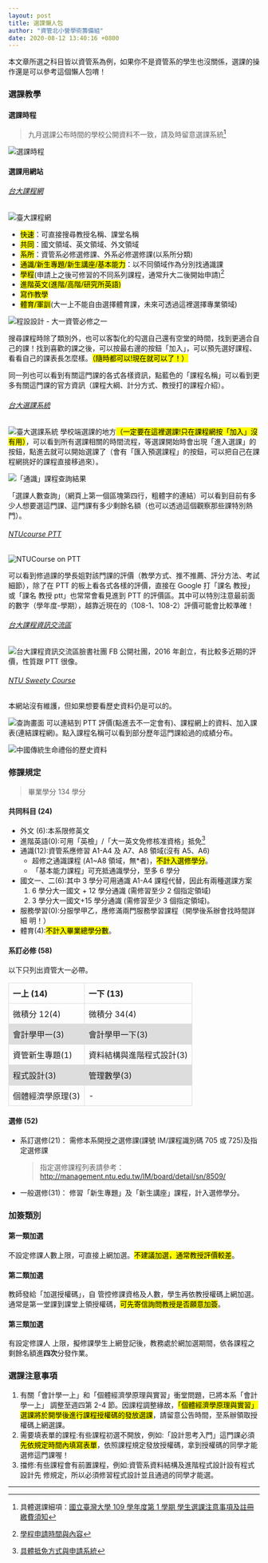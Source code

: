 ```yaml
---
layout: post
title: 選課懶人包
author: "資管北小營學術籌備組"
date: 2020-08-12 13:40:16 +0800
---
```

<style>
table {
  border-collapse: collapse;
  width: 100%;
}

td, th {
  border: 1px solid #dddddd;
  text-align: left;
  padding: 8px;
}

tr:nth-child(even) {
  background-color: #dddddd;
}
</style>


本文章所選之科目皆以資管系為例，如果你不是資管系的學生也沒關係，選課的操作還是可以參考這個懶人包唷！

### 選課教學
#### 選課時程

> 九月選課公布時間的學校公開資料不一致，請及時留意選課系統[^1]

![選課時程](/img/posts/course-selection/1.png)
#### 選課用網站
###### [台大課程網](https://nol.ntu.edu.tw/nol/guest/index.php)
![臺大課程網](/img/posts/course-selection/2.png)
+ <mark>快速</mark>：可直接搜尋教授名稱、課堂名稱
+ <mark>共同</mark>：國文領域、英文領域、外文領域
+ <mark>系所</mark>：資管系必修選修課、外系必修選修課(以系所分類)
+ <mark>通識/新生專題/新生講座/基本能力</mark>：以不同領域作為分別找通識課
+ <mark>學程</mark>(申請上之後可修習的不同系列課程，通常升大二後開始申請)[^2]
+ <mark>進階英文(進階/高階/研究所英語)</mark>
+ <mark>寫作教學</mark>
+ <mark>體育/軍訓</mark>(大一上不能自由選擇體育課，未來可透過這裡選擇專業領域)

![程設設計 - 大一資管必修之一](/img/posts/course-selection/3.png)

搜尋課程時除了類別外，也可以客製化的勾選自己還有空堂的時間，找到更適合自己的課！找到喜歡的課之後，可以按最右邊的按鈕「加入」，可以預先選好課程、看看自己的課表長怎麼樣。<mark>（隨時都可以!現在就可以了！）</mark>

同一列也可以看到有關這門課的各式各樣資訊，點藍色的「課程名稱」可以看到更多有關這門課的官方資訊（課程大綱、計分方式、教授打的課程介紹）。

###### [台大選課系統](https://if192.aca.ntu.edu.tw/index.php)
![臺大選課系統](/img/posts/course-selection/4.png)
學校端選課的地方<mark>（一定要在這裡選課!只在課程網按「加入」沒有用）</mark>，可以看到所有選課相關的時間流程，等選課開始時會出現「進入選課」的按鈕，點進去就可以開始選課了（會有「匯入預選課程」的按鈕，可以把自己在課程網挑好的課程直接移過來）。

![「通識」課程查詢結果](/img/posts/course-selection/5.png)

「選課人數查詢」（網頁上第一個區塊第四行，粗體字的連結）可以看到目前有多少人想要選這門課、這門課有多少剩餘名額（也可以透過這個觀察那些課特別熱門）。

###### [NTUcourse PTT](https://www.ptt.cc/bbs/NTUcourse/index.html)
![NTUCourse on PTT](/img/posts/course-selection/6.png)

可以看到修過課的學長姐對該門課的評價（教學方式、推不推薦、評分方法、考試細節），除了在 PTT 的板上看各式各樣的評價，直接在 Google 打「課名 教授」或「課名 教授 ptt」也常常會看見進到 PTT 的評價區。其中可以特別注意最前面的數字（學年度-學期），越靠近現在的（108-1、108-2）評價可能會比較準確！
 
###### [台大課程資訊交流區](https://www.facebook.com/groups/581323785380794?locale=zh_TW)
![台大課程資訊交流區臉書社團](/img/posts/course-selection/7.png)
FB 公開社團，2016 年創立，有比較多近期的評價，性質跟 PTT 很像。

###### [NTU Sweety Course](https://ntusweety.herokuapp.com)
本網站沒有維護，但如果想要看歷史資料仍是可以的。

![查詢畫面](/img/posts/course-selection/8.png)
可以連結到 PTT 評價(點進去不一定會有)、課程網上的資料、加入課表(連結課程網)。點入課程名稱可以看到部分歷年這門課給過的成績分布。

![中國傳統生命禮俗的歷史資料](/img/posts/course-selection/9.png)

### 修課規定
> 畢業學分 134 學分


#### 共同科目 (24)
+ 外文 (6):本系限修英文
+ 進階英語(0):可用「英檢」/「大一英文免修核准資格」抵免[^3]
+ 通識(12):資管系應修習 A1-A4 及 A7、A8 領域(沒有 A5、A6)
  + 超修之通識課程 (A1~A8 領域，無*者)，<mark>不計入選修學分</mark>。
  + 「基本能力課程」可充抵通識學分，至多 6 學分
+ 國文一、二(6):其中 3 學分可用通識 A1-A4 課程代替，因此有兩種選課方案
    1. 6 學分大一國文 $+$ 12 學分通識 (需修習至少 2 個指定領域)
    2. 3 學分大一國文+15 學分通識 (需修習至少 3 個指定領域)。
+ 服務學習(0):分服學甲乙，應修滿兩門服務學習課程（開學後系辦會找時間詳細 明！）
+ 體育(4):<mark>不計入畢業總學分數</mark>。

#### 系訂必修 (58)
以下只列出資管大一必帶。

| 一上 (14)  | 一下 (13)  |
|-|-|
| 微積分 12(4)  |微積分 34(4)   |
|  會計學甲一(3) |  會計學甲一下(3) |
|資管新生專題(1)   |資料結構與進階程式設計(3)   |
| 程式設計(3)  |管理數學(3)   |
|   個體經濟學原理(3)| - |


#### 選修 (52)
+ 系訂選修(21)：
    需修本系開授之選修課(課號 IM/課程識別碼 705 或 725)及指定選修課
    > 指定選修課程列表請參考：<http://management.ntu.edu.tw/IM/board/detail/sn/8509/>
+ 一般選修(31)：
  修習「新生專題」及「新生講座」課程，計入選修學分。

### 加簽類別
#### 第一類加選
不設定修課人數上限，可直接上網加選。<mark>不建議加選，通常教授評價較差</mark>。
#### 第二類加選
教師發給「加選授權碼」，自 管控修課資格及人數，學生再依教授權碼上網加選。通常是第一堂課到課堂上領授權碼，<mark>可先寄信詢問教授是否願意加簽</mark>。
#### 第三類加選
有設定修課人 上限，擬修課學生上網登記後，教務處於網加選期間，依各課程之剩餘名額進**四次**分發作業。

### 選課注意事項

1. 有關「會計學一上」和「個體經濟學原理與實習」衝堂問題，已將本系「會計學一上」 調整至週四第 2-4 節。因課程調整緣故，<mark>「個體經濟學原理與實習」選課將於開學後進行課程授權碼的發放選課</mark>，請留意公告時間，至系辦領取授權碼上網選課。
2. 需要填表單的課程:有些課程初選不開放，例如:「設計思考入門」這門課必須<mark>先依規定時間內填寫表單</mark>，依照課程規定發放授權碼，拿到授權碼的同學才能選修這門課喔！
3. 擋修:有些課程會有前置課程，例如:資管系資料結構及進階程式設計設有程式設計先 修規定，所以必須修習程式設計並且通過的同學才能選。

<hr>

[^1]: 具體選課細項：[國立臺灣大學 109 學年度第 1 學期 學生選課注意事項及註冊繳費須知](http://www.aca.ntu.edu.tw/reg/SELCOU/109-1selcou.pdf)
[^2]: [學程申請時間與內容](https://ifsel3.aca.ntu.edu.tw/cou_stu/index.php/cur/index)
[^3]: [具體抵免方式與申請系統](https://investea.aca.ntu.edu.tw/secen-waive/OpenTime.asp)
